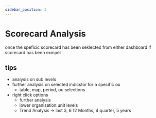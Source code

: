 ```yaml
---
sidebar_position: 3
---
```


# Scorecard Analysis
once the speficic scorecard has been seklected from either dashboard if scorecard has been exmpel
## tips
- analysis on sub levels
- further analysis on selected indicstor for a specific ou
    - table, map, period, ou selections
- right click options
   -  further analysis
   -  lower organisation unit levels
   -  Trend Analysis -> last 3, 6 12 Months, 4 quarter, 5 years